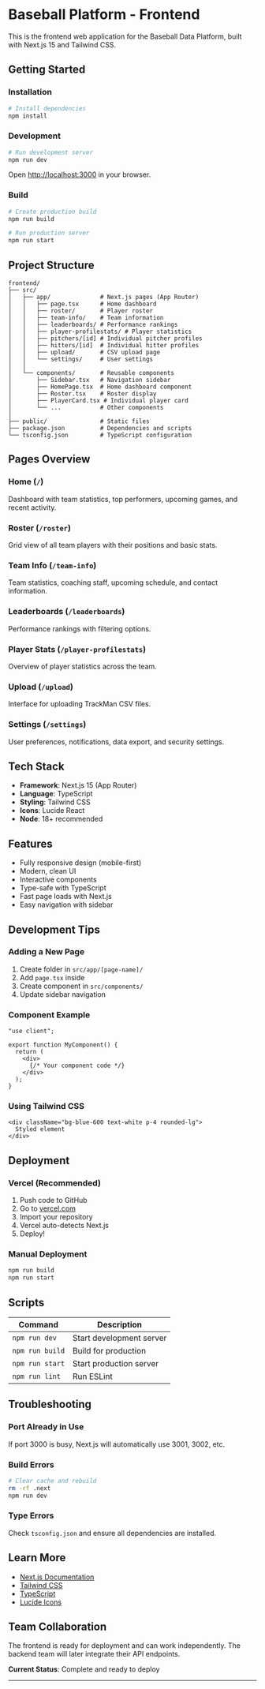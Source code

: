 # Baseball Platform - Frontend

This is the frontend web application for the Baseball Data Platform, built with Next.js 15 and Tailwind CSS.

## Getting Started

### Installation

```bash
# Install dependencies
npm install
```

### Development

```bash
# Run development server
npm run dev
```

Open [http://localhost:3000](http://localhost:3000) in your browser.

### Build

```bash
# Create production build
npm run build

# Run production server
npm run start
```

## Project Structure

```
frontend/
├── src/
│   ├── app/              # Next.js pages (App Router)
│   │   ├── page.tsx      # Home dashboard
│   │   ├── roster/       # Player roster
│   │   ├── team-info/    # Team information
│   │   ├── leaderboards/ # Performance rankings
│   │   ├── player-profilestats/ # Player statistics
│   │   ├── pitchers/[id] # Individual pitcher profiles
│   │   ├── hitters/[id]  # Individual hitter profiles
│   │   ├── upload/       # CSV upload page
│   │   └── settings/     # User settings
│   │
│   └── components/       # Reusable components
│       ├── Sidebar.tsx   # Navigation sidebar
│       ├── HomePage.tsx  # Home dashboard component
│       ├── Roster.tsx    # Roster display
│       ├── PlayerCard.tsx # Individual player card
│       └── ...           # Other components
│
├── public/               # Static files
├── package.json          # Dependencies and scripts
└── tsconfig.json         # TypeScript configuration
```

## Pages Overview

### Home (`/`)
Dashboard with team statistics, top performers, upcoming games, and recent activity.

### Roster (`/roster`)
Grid view of all team players with their positions and basic stats.

### Team Info (`/team-info`)
Team statistics, coaching staff, upcoming schedule, and contact information.

### Leaderboards (`/leaderboards`)
Performance rankings with filtering options.

### Player Stats (`/player-profilestats`)
Overview of player statistics across the team.

### Upload (`/upload`)
Interface for uploading TrackMan CSV files.

### Settings (`/settings`)
User preferences, notifications, data export, and security settings.

## Tech Stack

- **Framework**: Next.js 15 (App Router)
- **Language**: TypeScript
- **Styling**: Tailwind CSS
- **Icons**: Lucide React
- **Node**: 18+ recommended

## Features

- Fully responsive design (mobile-first)
- Modern, clean UI
- Interactive components
- Type-safe with TypeScript
- Fast page loads with Next.js
- Easy navigation with sidebar

## Development Tips

### Adding a New Page
1. Create folder in `src/app/[page-name]/`
2. Add `page.tsx` inside
3. Create component in `src/components/`
4. Update sidebar navigation

### Component Example
```tsx
"use client";

export function MyComponent() {
  return (
    <div>
      {/* Your component code */}
    </div>
  );
}
```

### Using Tailwind CSS
```tsx
<div className="bg-blue-600 text-white p-4 rounded-lg">
  Styled element
</div>
```

## Deployment

### Vercel (Recommended)
1. Push code to GitHub
2. Go to [vercel.com](https://vercel.com)
3. Import your repository
4. Vercel auto-detects Next.js
5. Deploy!

### Manual Deployment
```bash
npm run build
npm run start
```

## Scripts

| Command | Description |
|---------|-------------|
| `npm run dev` | Start development server |
| `npm run build` | Build for production |
| `npm run start` | Start production server |
| `npm run lint` | Run ESLint |

## Troubleshooting

### Port Already in Use
If port 3000 is busy, Next.js will automatically use 3001, 3002, etc.

### Build Errors
```bash
# Clear cache and rebuild
rm -rf .next
npm run dev
```

### Type Errors
Check `tsconfig.json` and ensure all dependencies are installed.

## Learn More

- [Next.js Documentation](https://nextjs.org/docs)
- [Tailwind CSS](https://tailwindcss.com/docs)
- [TypeScript](https://www.typescriptlang.org/docs)
- [Lucide Icons](https://lucide.dev)

## Team Collaboration

The frontend is ready for deployment and can work independently. The backend team will later integrate their API endpoints.

**Current Status**: Complete and ready to deploy

---



